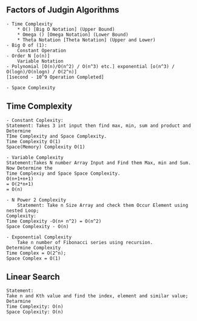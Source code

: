 ## Factors of Judgin Algorithms
    - Time Complexity
        * O() [Big O Notation] (Upper Bound)
        * Omega () [Omega Notation] (Lower Bound)
        * Theta Notation [Theta Notation] (Upper and Lower)
    - Big O of (1):
        Constant Operation
    - Order N [o(n)]
        Variable Notation
    - Polynomial [O(n)/O(n^2) / O(n^3) etc.] exponential [o(n^3) / O(logn)/O(nlogn) / O(2^n)]
    [1second - 10^9 Operation Completed]

    - Space Complexity


## Time Complexity
    - Constant Coplexity:
    Statement: Takes 3 int input then find max, min, sum and product and Determine
    TIme Complexity and Space Complexity.
    Time Complexity O(1)
    Space(Memory) Complexity O(1)

    - Variable Complexity
    Statement:Takes N number Array Input and Find them Max, min and Sum. Now Determine the
    Time Complexiy and Space Space Complexity.
    O(n+1+n+1)
    = O(2*n+1)
    = O(n)

    - N Power 2 Complexity
        Statement: Take n Size Array and check them Occur Element using nested Loop;
    Complexity:
    Time Complexity -O(n+ n^2) = O(n^2)
    Space Complexity - O(n)

    - Exponential Complexity
        Take n number of Fibonacci series using recursion.
    Determine Complexity
    Time Complex = O(2^n);
    Space Complex = O(1)

## Linear Search
    Statement:
    Take n and Kth value and find the index, element and similar value;
    Detarmine
    Time Complexity: O(n)
    Space Coplexity: O(n)
